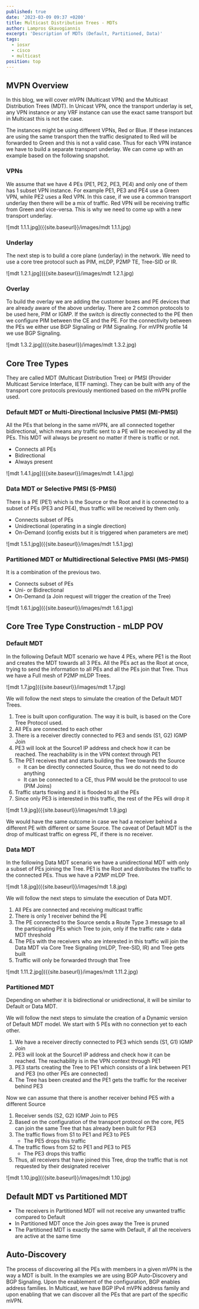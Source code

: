 ```yaml
---
published: true
date: '2023-03-09 09:37 +0200'
title: Multicast Distribution Trees - MDTs
author: Lampros Gkavogiannis
excerpt: 'Description of MDTs (Default, Partitioned, Data)'
tags:
  - iosxr
  - cisco
  - multicast
position: top
---
```

## MVPN Overview

In this blog, we will cover mVPN (Multicast VPN) and the Multicast Distribution Trees (MDT). In Unicast VPN, once the transport underlay is set, any VPN instance or any VRF instance can use the exact same transport but in Multicast this is not the case.

The instances might be using different VPNs, Red or Blue. If these instances are using the same transport then the traffic designated to Red will be forwarded to Green and this is not a valid case. Thus for each VPN instance we have to build a separate transport underlay. We can come up with an example based on the following snapshot.

### VPNs

We assume that we have 4 PEs (PE1, PE2, PE3, PE4) and only one of them has 1 subset VPN instance. For example PE1, PE3 and PE4 use a Green VPN, while PE2 uses a Red VPN. In this case, if we use a common transport underlay then there will be a mix of traffic. Red VPN will be receiving traffic from Green and vice-versa. This is why we need to come up with a new transport underlay.

![mdt 1.1.1.jpg]({{site.baseurl}}/images/mdt 1.1.1.jpg)

### Underlay

The next step is to build a core plane (underlay) in the network. We need to use a core tree protocol such as PIM, mLDP, P2MP TE, Tree-SID or IR.

![mdt 1.2.1.jpg]({{site.baseurl}}/images/mdt 1.2.1.jpg)

### Overlay

To build the overlay we are adding the customer boxes and PE devices that are already aware of the above underlay. There are 2 common protocols to be used here, PIM or IGMP. If the switch is directly connected to the PE then we configure PIM between the CE and the PE. For the connectivity between the PEs we either use BGP Signaling or PIM Signaling. For mVPN profile 14 we use BGP Signaling.

![mdt 1.3.2.jpg]({{site.baseurl}}/images/mdt 1.3.2.jpg)

## Core Tree Types

They are called MDT (Multicast Distribution Tree) or PMSI (Provider Multicast Service Interface, IETF naming). They can be built with any of the transport core protocols previously mentioned based on the mVPN profile used.

### Default MDT or Multi-Directional Inclusive PMSI (MI-PMSI)

All the PEs that belong in the same mVPN, are all connected together bidirectional, which means any traffic sent to a PE will be received by all the PEs. This MDT will always be present no matter if there is traffic or not.

- Connects all PEs
- Bidirectional
- Always present

![mdt 1.4.1.jpg]({{site.baseurl}}/images/mdt 1.4.1.jpg)

### Data MDT or Selective PMSI (S-PMSI)

There is a PE (PE1) which is the Source or the Root and it is connected to a subset of PEs (PE3 and PE4), thus traffic will be received by them only.

- Connects subset of PEs
- Unidirectional (operating in a single direction)
- On-Demand (config exists but it is triggered when parameters are met)

![mdt 1.5.1.jpg]({{site.baseurl}}/images/mdt 1.5.1.jpg)

### Partitioned MDT or Multidirectional Selective PMSI (MS-PMSI)

It is a combination of the previous two.

- Connects subset of PEs
- Uni- or Bidirectional
- On-Demand (a Join request will trigger the creation of the Tree)

![mdt 1.6.1.jpg]({{site.baseurl}}/images/mdt 1.6.1.jpg)

## Core Tree Type Construction - mLDP POV

### Default MDT

In the following Default MDT scenario we have 4 PEs, where PE1 is the Root and creates the MDT towards all 3 PEs. All the PEs act as the Root at once, trying to send the information to all PEs and all the PEs join that Tree. Thus we have a Full mesh of P2MP mLDP Trees.

![mdt 1.7.jpg]({{site.baseurl}}/images/mdt 1.7.jpg)

We will follow the next steps to simulate the creation of the Default MDT Trees.
1. Tree is built upon configuration. The way it is built, is based on the Core Tree Protocol used.
2. All PEs are connected to each other
3. There is a receiver directly connected to PE3 and sends (S1, G2) IGMP Join
4. PE3 will look at the Source1 IP address and check how it can be reached. The reachability is in the VPN context through PE1
5. The PE1 receives that and starts building the Tree towards the Source
	- It can be directly connected Source, thus we do not need to do anything
	- It can be connected to a CE, thus PIM would be the protocol to use (PIM Joins)
6. Traffic starts flowing and it is flooded to all the PEs
7. Since only PE3 is interested in this traffic, the rest of the PEs will drop it

![mdt 1.9.jpg]({{site.baseurl}}/images/mdt 1.9.jpg)

We would have the same outcome in case we had a receiver behind a different PE with different or same Source. The caveat of Default MDT is the drop of multicast traffic on egress PE, if there is no receiver.

### Data MDT

In the following Data MDT scenario we have a unidirectional MDT with only a subset of PEs joining the Tree. PE1 is the Root and distributes the traffic to the connected PEs. Thus we have a P2MP mLDP Tree.

![mdt 1.8.jpg]({{site.baseurl}}/images/mdt 1.8.jpg)

We will follow the next steps to simulate the execution of Data MDT.
1. All PEs are connected and receiving multicast traffic
2. There is only 1 receiver behind the PE
3. The PE connected to the Source sends a Route Type 3 message to all the participating PEs which Tree to join, only if the traffic rate > data MDT threshold
4. The PEs with the receivers who are interested in this traffic will join the Data MDT via Core Tree Signaling (mLDP, Tree-SID, IR) and Tree gets built
5. Traffic will only be forwarded through that Tree

![mdt 1.11.2.jpg]({{site.baseurl}}/images/mdt 1.11.2.jpg)

### Partitioned MDT

Depending on whether it is bidirectional or unidirectional, it will be similar to Default or Data MDT.

We will follow the next steps to simulate the creation of a Dynamic version of Default MDT model. We start with 5 PEs with no connection yet to each other.
1. We have a receiver directly connected to PE3 which sends (S1, G1) IGMP Join
2. PE3 will look at the Source1 IP address and check how it can be reached. The reachability is in the VPN context through PE1
3. PE3 starts creating the Tree to PE1 which consists of a link between PE1 and PE3 (no other PEs are connected)
5. The Tree has been created and the PE1 gets the traffic for the receiver behind PE3

Now we can assume that there is another receiver behind PE5 with a different Source
1. Receiver sends (S2, G2) IGMP Join to PE5
2. Based on the configuration of the transport protocol on the core, PE5 can join the same Tree that has already been built for PE3
3. The traffic flows from S1 to PE1 and PE3 to PE5
	- The PE5 drops this traffic
4. The traffic flows from S2 to PE1 and PE3 to PE5
	- The PE3 drops this traffic
5. Thus, all receivers that have joined this Tree, drop the traffic that is not requested by their designated receiver

![mdt 1.10.jpg]({{site.baseurl}}/images/mdt 1.10.jpg)

## Default MDT vs Partitioned MDT

- The receivers in Partitioned MDT will not receive any unwanted traffic compared to Default
- In Partitioned MDT once the Join goes away the Tree is pruned
- The Partitioned MDT is exactly the same with Default, if all the receivers are active at the same time

## Auto-Discovery

The process of discovering all the PEs with members in a given mVPN is the way a MDT is built. In the examples we are using BGP Auto-Discovery and BGP Signaling. Upon the enablement of the configuration, BGP enables address families. In Multicast, we have BGP IPv4 mVPN address family and upon enabling that we can discover all the PEs that are part of the specific mVPN.
